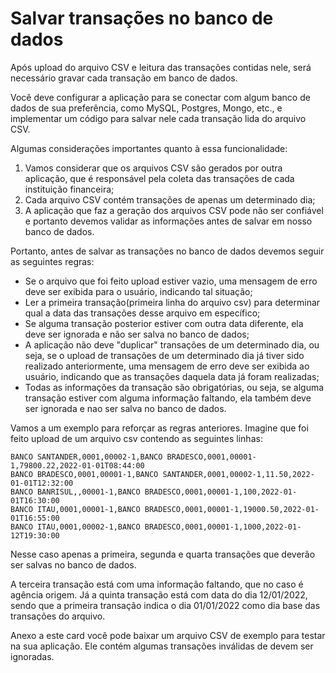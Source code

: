 # Salvar transações no banco de dados

Após upload do arquivo CSV e leitura das transações contidas nele, será necessário gravar cada transação em banco de dados.

Você deve configurar a aplicação para se conectar com algum banco de dados de sua preferência, como MySQL, Postgres, Mongo, etc., e implementar um código para salvar nele cada transação lida do arquivo CSV.

Algumas considerações importantes quanto à essa funcionalidade:

1.  Vamos considerar que os arquivos CSV são gerados por outra aplicação, que é responsável pela coleta das transações de cada instituição financeira;
1.  Cada arquivo CSV contém transações de apenas um determinado dia;
1.  A aplicação que faz a geração dos arquivos CSV pode não ser confiável e portanto devemos validar as informações antes de salvar em nosso banco de dados.

Portanto, antes de salvar as transações no banco de dados devemos seguir as seguintes regras:

- Se o arquivo que foi feito upload estiver vazio, uma mensagem de erro deve ser exibida para o usuário, indicando tal situação;
- Ler a primeira transação(primeira linha do arquivo csv) para determinar qual a data das transações desse arquivo em específico;
- Se alguma transação posterior estiver com outra data diferente, ela deve ser ignorada e não ser salva no banco de dados;
- A aplicação não deve "duplicar" transações de um determinado dia, ou seja, se o upload de transações de um determinado dia já tiver sido realizado anteriormente, uma mensagem de erro deve ser exibida ao usuário, indicando que as transações daquela data já foram realizadas;
- Todas as informações da transação são obrigatórias, ou seja, se alguma transação estiver com alguma informação faltando, ela também deve ser ignorada e nao ser salva no banco de dados.

Vamos a um exemplo para reforçar as regras anteriores. Imagine que foi feito upload de um arquivo csv contendo as seguintes linhas:

    BANCO SANTANDER,0001,00002-1,BANCO BRADESCO,0001,00001-1,79800.22,2022-01-01T08:44:00
    BANCO BRADESCO,0001,00001-1,BANCO SANTANDER,0001,00002-1,11.50,2022-01-01T12:32:00
    BANCO BANRISUL,,00001-1,BANCO BRADESCO,0001,00001-1,100,2022-01-01T16:30:00
    BANCO ITAU,0001,00001-1,BANCO BRADESCO,0001,00001-1,19000.50,2022-01-01T16:55:00
    BANCO ITAU,0001,00002-1,BANCO BRADESCO,0001,00001-1,1000,2022-01-12T19:30:00

Nesse caso apenas a primeira, segunda e quarta transações que deverão ser salvas no banco de dados.

A terceira transação está com uma informação faltando, que no caso é agência origem. Já a quinta transação está com data do dia 12/01/2022, sendo que a primeira transação indica o dia 01/01/2022 como dia base das transações do arquivo.

Anexo a este card você pode baixar um arquivo CSV de exemplo para testar na sua aplicação. Ele contém algumas transações inválidas de devem ser ignoradas.
